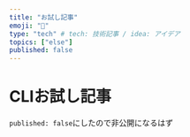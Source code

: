 ```yaml
---
title: "お試し記事"
emoji: "🦆"
type: "tech" # tech: 技術記事 / idea: アイデア
topics: ["else"]
published: false
---
```


# CLIお試し記事
`published: false`にしたので非公開になるはず